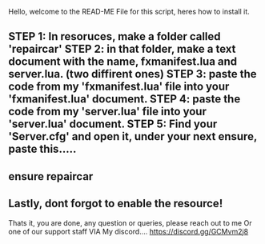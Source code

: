 Hello, welcome to the READ-ME File for this script, heres how to install it.

STEP 1: In resoruces, make a folder called 'repaircar'
STEP 2: in that folder, make a text document with the name, fxmanifest.lua and server.lua. (two diffirent ones) 
STEP 3: paste the code from my 'fxmanifest.lua' file into your 'fxmanifest.lua' document.
STEP 4: paste the code from my 'server.lua' file into your 'server.lua' document.
STEP 5: Find your 'Server.cfg' and open it, under your next ensure, paste this.....
----------------------
ensure repaircar
----------------------
Lastly, dont forgot to enable the resource!
-------------------------------------------
Thats it, you are done, any question or queries, please reach out to me Or one of our support staff VIA My discord.... https://discord.gg/GCMvm2j8 
